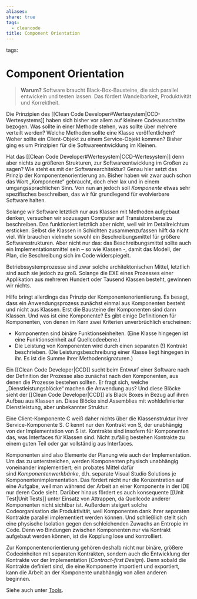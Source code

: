 ```yaml
---
aliases: 
share: true
tags:
  - cleancode
title: Component Orientation
---
```


tags: 

# Component Orientation

>**Warum?**
>Software braucht Black-Box-Bausteine, die sich parallel entwickeln und testen lassen. Das fördert Wandelbarkeit, Produktivität und Korrektheit.

Die Prinzipien des [[Clean Code Developer#Wertesystem|CCD-Wertesystems]] haben sich bisher vor allem auf kleinere Codeausschnitte bezogen. Was sollte in einer Methode stehen, was sollte über mehrere verteilt werden? Welche Methoden sollte eine Klasse veröffentlichen? Woher sollte ein Client-Objekt zu einem Service-Objekt kommen? Bisher ging es um Prinzipien für die Softwareentwicklung im Kleinen.

Hat das [[Clean Code Developer#Wertesystem|CCD-Wertesystem]] denn aber nichts zu größeren Strukturen, zur Softwareentwicklung im Großen zu sagen? Wie steht es mit der Softwarearchitektur? Genau hier setzt das Prinzip der Komponentenorientierung an. Bisher haben wir zwar auch schon das Wort „Komponente“ gebraucht, doch eher lax und in einem umgangssprachlichen Sinn. Von nun an jedoch soll _Komponente_ etwas sehr spezifisches beschreiben, das wir für grundlegend für evolvierbare Software halten.

Solange wir Software letztlich nur aus Klassen mit Methoden aufgebaut denken, versuchen wir sozusagen Computer auf Transistorebene zu beschreiben. Das funktioniert letztlich aber nicht, weil wir im Detailreichtum ersticken. Selbst die Klassen in Schichten zusammenzufassen hilft da nicht viel. Wir brauchen vielmehr sowohl ein Beschreibungsmittel für größere Softwarestrukturen. Aber nicht nur das: das Beschreibungsmittel sollte auch ein Implementationsmittel sein – so wie Klassen -, damit das Modell, der Plan, die Beschreibung sich im Code widerspiegelt.

Betriebssystemprozesse sind zwar solche architektonischen Mittel, letztlich sind auch sie jedoch zu groß. Solange die EXE eines Prozesses einer Applikation aus mehreren Hundert oder Tausend Klassen besteht, gewinnen wir nichts.

Hilfe bringt allerdings das Prinzip der Komponentenorientierung. Es besagt, dass ein Anwendungsprozess zunächst einmal aus Komponenten besteht und nicht aus Klassen. Erst die Bausteine der Komponenten sind dann Klassen. Und was ist eine Komponente? Es gibt einige Definitionen für Komponenten, von denen im Kern zwei Kriterien unverbrüchlich erscheinen:

-   Komponenten sind binäre Funktionseinheiten. (Eine Klasse hingegen ist eine Funktionseinheit auf Quellcodeebene.)
-   Die Leistung von Komponenten wird durch einen separaten (!) Kontrakt beschrieben. (Die Leistungsbeschreibung einer Klasse liegt hingegen in ihr. Es ist die Summe ihrer Methodensignaturen.)

Ein [[Clean Code Developer|CCD]] sucht beim Entwurf einer Software nach der Definition der Prozesse also zunächst nach den Komponenten, aus denen die Prozesse bestehen sollten. Er fragt sich, welche „Dienstleistungsblöcke“ machen die Anwendung aus? Und diese Blöcke sieht der [[Clean Code Developer|CCD]] als Black Boxes in Bezug auf ihren Aufbau aus Klassen an. Diese Blöcke sind Assemblies mit wohldefinierter Dienstleistung, aber unbekannter Struktur.

Eine Client-Komponente C weiß daher nichts über die Klassenstruktur ihrer Service-Komponente S. C kennt nur den Kontrakt von S, der unabhängig von der Implementation von S ist. Kontrakte sind insofern für Komponenten das, was Interfaces für Klassen sind. Nicht zufällig bestehen Kontrakte zu einem guten Teil oder gar vollständig aus Interfaces.

Komponenten sind also Elemente der Planung wie auch der Implementation. Um das zu unterstreichen, werden Komponenten physisch unabhängig voneinander implementiert; ein probates Mittel dafür sind _Komponentenwerkbänke_, d.h. separate Visual Studio Solutions je Komponentenimplementation. Das fördert nicht nur die Konzentration auf eine Aufgabe, weil man während der Arbeit an einer Komponente in der IDE nur deren Code sieht. Darüber hinaus fördert es auch konsequente [[Unit Test|Unit Tests]] unter Einsatz von Attrappen, da Quellcode anderer Komponenten nicht sichtbar ist. Außerdem steigert solche Codeorganisation die Produktivität, weil Komponenten dank ihrer separaten Kontrakte parallel implementiert werden können. Und schließlich stellt sich eine physische Isolation gegen den schleichenden Zuwachs an Entropie im Code. Denn wo Bindungen zwischen Komponenten nur via Kontrakt aufgebaut werden können, ist die Kopplung lose und kontrolliert.

Zur Komponentenorientierung gehören deshalb nicht nur binäre, größere Codeeinheiten mit separaten Kontrakten, sondern auch die Entwicklung der Kontrakte vor der Implementation (_Contract-first Design_). Denn sobald die Kontrakte definiert sind, die eine Komponente importiert und exportiert, kann die Arbeit an der Komponente unabhängig von allen anderen beginnen.

Siehe auch unter [Tools](https://clean-code-developer.de/weitere-infos/werkzeuge/).